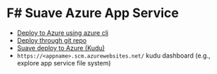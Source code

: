 # F# Suave Azure App Service

- [Deploy to Azure using azure cli](https://docs.microsoft.com/en-us/azure/app-service-web/app-service-web-get-started)
- [Deploy through git repo](https://docs.microsoft.com/en-us/azure/app-service-web/app-service-deploy-local-git)
- [Suave deploy to Azure (Kudu)](https://blog.geist.no/suave-io-introduction-and-example-part-5-deploying-to-azure/)
- `https://<appname>.scm.azurewebsites.net/` kudu dashboard (e.g., explore app service file system)
